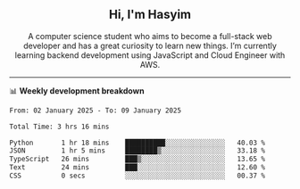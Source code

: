 <h2 align="center">Hi, I'm Hasyim</h2>

<p align="center">A computer science student who aims to become a full-stack web developer and has a great curiosity to learn new things. I’m currently learning backend development using JavaScript and Cloud Engineer with AWS.</p>

---

📊 **Weekly development breakdown**

<!--START_SECTION:waka-->

```txt
From: 02 January 2025 - To: 09 January 2025

Total Time: 3 hrs 16 mins

Python       1 hr 18 mins    ██████████░░░░░░░░░░░░░░░   40.03 %
JSON         1 hr 5 mins     ████████▒░░░░░░░░░░░░░░░░   33.18 %
TypeScript   26 mins         ███▒░░░░░░░░░░░░░░░░░░░░░   13.65 %
Text         24 mins         ███░░░░░░░░░░░░░░░░░░░░░░   12.60 %
CSS          0 secs          ░░░░░░░░░░░░░░░░░░░░░░░░░   00.37 %
```

<!--END_SECTION:waka-->

<!-- - You can reach me on **hasyim11c@gmail.com** -->

